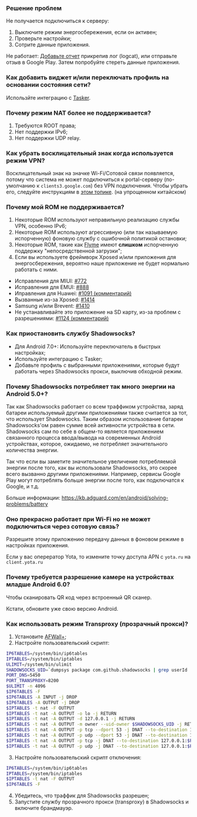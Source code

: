 ### Решение проблем

Не получается подключиться к серверу:

1. Выключите режим энергосбережения, если он активен;
2. Проверьте настройки;
3. Сотрите данные приложения.

Не работает: [Добавьте отчет](https://github.com/shadowsocks/shadowsocks-android/issues/new) прикрепив лог (logcat), или отправьте отзыв в Google Play. Затем попробуйте стереть данные приложения.

### Как добавить виджет и/или переключать профиль на основании состояния сети?

Использйте интеграцию с [Tasker](http://tasker.dinglisch.net/).

### Почему режим NAT более не поддерживается?

1. Требуются ROOT права;
2. Нет поддержки IPv6;
3. Нет поддержки UDP relay.

### Как убрать восклицательный знак когда используется режим VPN?

Восклицательный знак на значке Wi-Fi/Сотовой связи появляется, потому что система не может подключиться к portal-серверу (по-умолчанию к `clients3.google.com`) без VPN подключения. Чтобы убрать его, следуйте инструкциям в [этом топике](https://www.noisyfox.cn/45.html). (на упрощенном китайском)

### Почему мой ROM не поддерживается?

1. Некоторые ROM используют неправильную реализацию службы VPN, особенно IPv6;
2. Некоторые ROM используют агрессивную (или так называемую испорченную) фоновую службу с ошибочной политикой остановки;
3. Некоторые ROM, такие как [Flyme](https://github.com/shadowsocks/shadowsocks-android/issues/1589) имеют **слишком** испорченную поддержку "непосредственной загрузки";
4. Если вы используете фреймворк Xposed и/или приложения для энергосбережения, вероятно наше приложение не будет нормально работать с ними.

* Исправления для MIUI: [#772](https://github.com/shadowsocks/shadowsocks-android/issues/772)
* Исправления для EMUI: [#888](https://github.com/shadowsocks/shadowsocks-android/issues/888)
* Иправления для Huawei: [#1091 (комментарий)](https://github.com/shadowsocks/shadowsocks-android/issues/1091#issuecomment-276949836)
* Вызванные из-за Xposed: [#1414](https://github.com/shadowsocks/shadowsocks-android/issues/1414)
* Samsung и/или Brevent: [#1410](https://github.com/shadowsocks/shadowsocks-android/issues/1410)
* Не устанавливайте это приложение на SD карту, из-за проблем с разрешениями: [#1124 (комментарий)](https://github.com/shadowsocks/shadowsocks-android/issues/1124#issuecomment-307556453)

### Как приостановить службу Shadowsocks?

* Для Android 7.0+: Используйте переключатель в быстрых настройках;
* Используйте интеграцию с Tasker;
* Добавьте профиль c выбранными приложениями, которые будут работать через Shadowsocks прокси, выключив обходной режим.

### Почему Shadowsocks потребляет так много энергии на Android 5.0+?

Так как Shadowsocks работает со всем траффиком устройства, заряд батареи используемый другими приложениями также считается за тот, что использует Shadowsocks. Таким образом использование батареи Shadowsocks'ом равен сумме всей активности устройства в сети. Shadowsocks сам по себе в общем-то является приложением связанного процесса ввода/вывода на современных Android устройствах, которое, ожидаемо, не потребляет значительного количества энергии.

Так что если вы заметите значительное увеличение потребляемой энергии после того, как вы использовали Shadowsocks, это скорее всего вызванно другими приложениями. Например, сервисы Google Play могут потреблять больше энергии после того, как подключатся к Google, и т.д.

Больше информации: https://kb.adguard.com/en/android/solving-problems/battery

### Оно прекрасно работает при Wi-Fi но не может подключиться через сотовую связь?

Разрешите этому приложению передачу данных в фоновом режиме в настройках приложения.

Если у вас оперератор Yota, то измените точку доступа APN с `yota.ru` на `client.yota.ru`

### Почему требуется разрешение камере на устройствах младше Android 6.0?

Чтобы сканировать QR код через встроенный QR сканер.

Кстати, обновите уже свою версию Android.

### Как использовать режим Transproxy (прозрачный прокси)?

1. Установите [AFWall+](https://github.com/ukanth/afwall);
2. Настройте пользовательский скрипт:
```sh
IP6TABLES=/system/bin/ip6tables
IPTABLES=/system/bin/iptables
ULIMIT=/system/bin/ulimit
SHADOWSOCKS_UID=`dumpsys package com.github.shadowsocks | grep userId | cut -d= -f2 - | cut -d' ' -f1 -`
PORT_DNS=5450
PORT_TRANSPROXY=8200
$ULIMIT -n 4096
$IP6TABLES -F
$IP6TABLES -A INPUT -j DROP
$IP6TABLES -A OUTPUT -j DROP
$IPTABLES -t nat -F OUTPUT
$IPTABLES -t nat -A OUTPUT -o lo -j RETURN
$IPTABLES -t nat -A OUTPUT -d 127.0.0.1 -j RETURN
$IPTABLES -t nat -A OUTPUT -m owner --uid-owner $SHADOWSOCKS_UID -j RETURN
$IPTABLES -t nat -A OUTPUT -p tcp --dport 53 -j DNAT --to-destination 127.0.0.1:$PORT_DNS
$IPTABLES -t nat -A OUTPUT -p udp --dport 53 -j DNAT --to-destination 127.0.0.1:$PORT_DNS
$IPTABLES -t nat -A OUTPUT -p tcp -j DNAT --to-destination 127.0.0.1:$PORT_TRANSPROXY
$IPTABLES -t nat -A OUTPUT -p udp -j DNAT --to-destination 127.0.0.1:$PORT_TRANSPROXY
```
3. Настройте пользовательский скрипт отключения:
```sh
IP6TABLES=/system/bin/ip6tables
IPTABLES=/system/bin/iptables
$IPTABLES -t nat -F OUTPUT
$IP6TABLES -F
```
4. Убедитесь, что траффик для Shadowsocks разрешен;
5. Запустите службу прозрачного прокси (transproxy) в Shadowsocks и включите брандмауэр.

